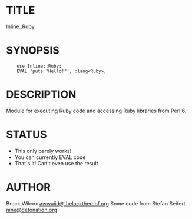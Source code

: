 # TITLE

Inline::Ruby

# SYNOPSIS

```
    use Inline::Ruby;
    EVAL 'puts "Hello!"', :lang<Ruby>;
```

# DESCRIPTION

Module for executing Ruby code and accessing Ruby libraries from Perl 6.

# STATUS

* This only barely works!
* You can currently EVAL code
* That's it! Can't even use the result

# AUTHOR

Brock Wilcox <awwaiid@thelackthereof.org>
Some code from Stefan Seifert <nine@detonation.org>
